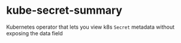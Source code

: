 # kube-secret-summary
Kubernetes operator that lets you view k8s `Secret` metadata without exposing the data field
